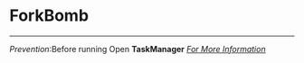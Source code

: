 # ForkBomb
***
_Prevention_:Before running Open **TaskManager**
[_For More Information_](https://en.wikipedia.org/wiki/Fork_bomb)
